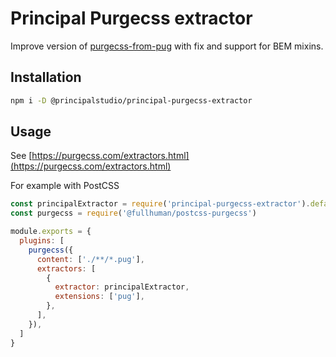 # Principal Purgecss extractor

Improve version of [purgecss-from-pug](https://github.com/FullHuman/purgecss/tree/master/packages/purgecss-from-pug) with fix and support for BEM mixins.

## Installation

```bash
npm i -D @principalstudio/principal-purgecss-extractor
```

## Usage

See [https://purgecss.com/extractors.html](https://purgecss.com/extractors.html)


For example with PostCSS

```js
const principalExtractor = require('principal-purgecss-extractor').default;
const purgecss = require('@fullhuman/postcss-purgecss')

module.exports = {
  plugins: [
    purgecss({
      content: ['./**/*.pug'],
      extractors: [
        {
          extractor: principalExtractor,
          extensions: ['pug'],
        },
      ],
    }),
  ]
}
```